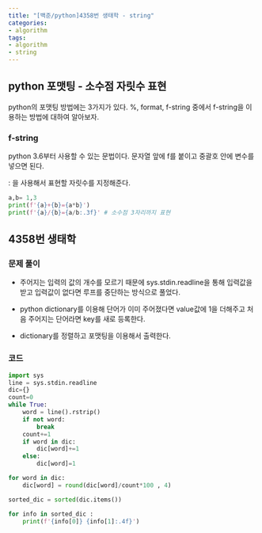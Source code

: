 ```yaml
---
title: "[백준/python]4358번 생태학 - string"
categories:
- algorithm
tags:
- algorithm
- string
---
```


## python 포맷팅 - 소수점 자릿수 표현

python의 포맷팅 방법에는 3가지가 있다. %, format, f-string 중에서 f-string을 이용하는 방법에 대하여 알아보자.

### f-string

python 3.6부터 사용할 수 있는 문법이다. 문자열 앞에 f를 붙이고 중괄호 안에 변수를 넣으면 된다.

: 을 사용해서 표현할 자릿수를 지정해준다.

```python
a,b= 1,3
print(f'{a}+{b}={a*b}')
print(f'{a}/{b}={a/b:.3f}' # 소수점 3자리까지 표현
```

## 4358번 생태학

### 문제 풀이

- 주어지는 입력의 값의 개수를 모르기 때문에 sys.stdin.readline을 통해 입력값을 받고 입력값이 없다면 루프를 중단하는 방식으로 풀었다.

- python dictionary를 이용해 단어가 이미 주어졌다면 value값에 1을 더해주고 처음 주어지는 단어라면 key를 새로 등록한다.
- dictionary를 정렬하고 포맷팅을 이용해서 출력한다.

### 코드

```python
import sys
line = sys.stdin.readline
dic={}
count=0
while True:
    word = line().rstrip()
    if not word:
        break
    count+=1
    if word in dic:
        dic[word]+=1
    else:
        dic[word]=1

for word in dic:
    dic[word] = round(dic[word]/count*100 , 4)

sorted_dic = sorted(dic.items())

for info in sorted_dic :
    print(f'{info[0]} {info[1]:.4f}')
```
